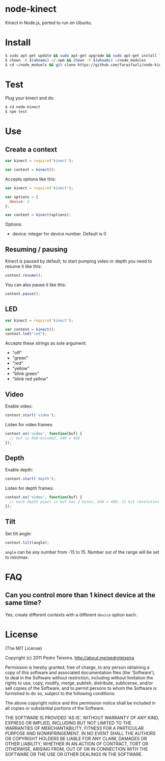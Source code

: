 # node-kinect

Kinect in Node.js, ported to run on Ubuntu.

# Install

```sh
$ sudo apt-get update && sudo apt-get upgrade && sudo apt-get install libusb-1.0-0-dev && sudo apt-get install libfreenect && sudo apt-get install libxmu-dev libxi-dev && sudo apt-get install freeglut3-dev && sudo apt-get install usbutils && sudo apt-get install nodejs-legacy
$ chown -R $(whoami) ~/.npm && chown -R $(whoami) ~/node_modules
$ cd ~/node_moduels && git clone https://github.com/farazfazli/node-kinect-ubuntu.git && npm install
```

# Test

Plug your kinect and do:

```sh
$ cd node-kinect
$ npm test
```

# Use

## Create a context

```js
var kinect = require('kinect');

var context = kinect();
```

Accepts options like this:

```js
var kinect = require('kinect');

var options = {
  device: 2
};

var context = kinect(options);
```


Options:

* device: integer for device number. Default is 0

## Resuming / pausing

Kinect is paused by default, to start pumping video or depth you need to resume it like this:

```js
context.resume();
```

You can also pause it like this:

```js
context.pause();
```

## LED

```js
var kinect = require('kinect');

var context = kinect();
context.led("red");
```

Accepts these strings as sole argument:

* "off"
* "green"
* "red"
* "yellow"
* "blink green"
* "blink red yellow"

## Video

Enable video:

```js
context.start('video');
```

Listen for video frames:

```js
context.on('video', function(buf) {
  // buf is RGB-encoded, 640 x 480
});
```

## Depth

Enable depth:

```js
context.start('depth');
```

Listen for depth frames:

```js
context.on('video', function(buf) {
  // each depth pixel in buf has 2 bytes, 640 x 480, 11 bit resolution
});
```

## Tilt

Set tilt angle:

```js
context.tilt(angle);
```

`angle` can be any number from -15 to 15. Number out of the range will be set to min/max.

# FAQ

## Can you control more than 1 kinect device at the same time?

Yes, create different contexts with a different `device` option each.

# License

(The MIT License)

Copyright (c) 2011 Pedro Teixeira. http://about.me/pedroteixeira

Permission is hereby granted, free of charge, to any person obtaining a copy of this software and associated documentation files (the 'Software'), to deal in the Software without restriction, including without limitation the rights to use, copy, modify, merge, publish, distribute, sublicense, and/or sell copies of the Software, and to permit persons to whom the Software is furnished to do so, subject to the following conditions:

The above copyright notice and this permission notice shall be included in all copies or substantial portions of the Software.

THE SOFTWARE IS PROVIDED 'AS IS', WITHOUT WARRANTY OF ANY KIND, EXPRESS OR IMPLIED, INCLUDING BUT NOT LIMITED TO THE WARRANTIES OF MERCHANTABILITY, FITNESS FOR A PARTICULAR PURPOSE AND NONINFRINGEMENT. IN NO EVENT SHALL THE AUTHORS OR COPYRIGHT HOLDERS BE LIABLE FOR ANY CLAIM, DAMAGES OR OTHER LIABILITY, WHETHER IN AN ACTION OF CONTRACT, TORT OR OTHERWISE, ARISING FROM, OUT OF OR IN CONNECTION WITH THE SOFTWARE OR THE USE OR OTHER DEALINGS IN THE SOFTWARE.
